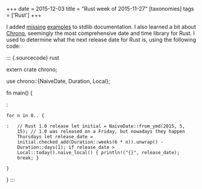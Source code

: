 +++
date = 2015-12-03
title = "Rust week of 2015-11-27"
[taxonomies]
tags = ['Rust']
+++

I added [missing][] [examples] to stdlib documentation. I also learned a
bit about [Chrono], seemingly the most comprehensive date and time
library for Rust. I used to determine what the next release date for
Rust is, using the following code:

::: {.sourcecode}
rust

extern crate chrono;

use chrono::{NaiveDate, Duration, Local};

fn main() {

:

    for n in 0.. {

    :   // Rust 1.0 release let initial = NaiveDate::from_ymd(2015, 5,
        15); // 1.0 was released on a Friday, but nowadays they happen
        Thursdays let release_date =
        initial.checked_add(Duration::weeks(6 * n)).unwrap() -
        Duration::days(1); if release_date >
        Local::today().naive_local() { println!("{}", release_date);
        break; }

    }

}
:::

  [missing]: https://github.com/rust-lang/rust/pull/30188
  [examples]: https://github.com/rust-lang/rust/pull/30190
  [Chrono]: https://github.com/lifthrasiir/rust-chrono
